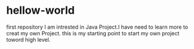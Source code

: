 # hellow-world
first repository
I am intrested in Java Project.I have need to learn more to creat my own Project.
this is my starting point to start my own project toword high level.
